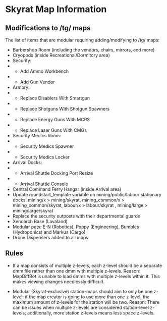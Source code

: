 # Skyrat Map Information

## Modifications to /tg/ maps

The list of items that are modular requiring adding/modifying to /tg/ maps:

- Barbershop Room (including the vendors, chairs, mirrors, and more)
- Cryopods (inside Recreational/Dormitory area)
- Security:
- - Add Ammo Workbench
- - Add Gun Vendor
- Armory:
- - Replace Disablers With Smartgun
- - Replace Shotguns With Shotgun Spawners
- - Replace Energy Guns With MCRS
- - Replace Laser Guns With CMGs
- Security Medics Room:
- - Security Medics Spawner
- - Security Medics Locker
- Arrival Docks:
- - Arrival Shuttle Docking Port Resize
- - Arrival Shuttle Console
- Central Command Ferry Hangar (inside Arrival area)
- Update roundstart_template variable on mining/public/labour stationary docks: mining/x > mining/skyrat, mining_common/x > mining_common/skyrat, labour/x > labour/skyrat , mining/large > mining/large/skyrat
- Replace the security outposts with their departmental guards
- Xenoarch Base (Lavaland)
- Modular pets: E-N (Robotics), Poppy (Engineering), Bumbles (Hydroponics) and Markus (Cargo)
- Drone Dispensers added to all maps

## Rules

- If a map consists of multiple z-levels, each z-level should be a separate dmm file rather than one dmm with multiple z-levels.
Reason: MapDiffBot is unable to load dmms with multiple z-levels within it. This makes viewing changes needlessly difficult.

- Modular (Skyrat-exclusive) station-maps should aim to only be one z-level; if the map creator is going to use more than one z-level, the maximum amount of z-levels for the station will be two.
Reason: There can be issues when multiple z-levels are considered station-level z-levels; additionally, more station z-levels means less space z-levels.
